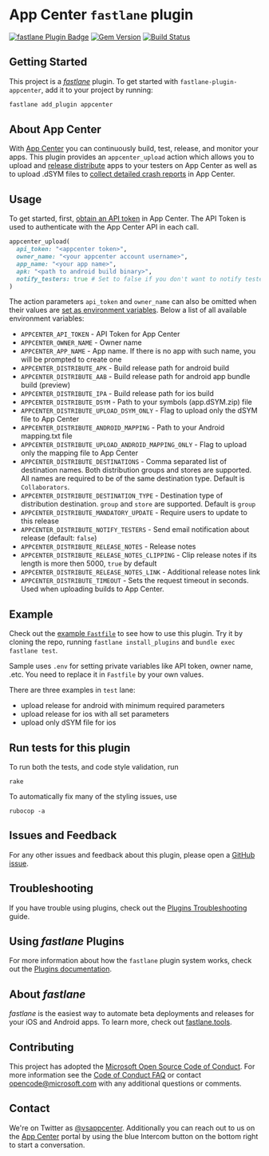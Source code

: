 # App Center `fastlane` plugin

[![fastlane Plugin Badge](https://rawcdn.githack.com/fastlane/fastlane/master/fastlane/assets/plugin-badge.svg)](https://rubygems.org/gems/fastlane-plugin-appcenter)
[![Gem Version](https://badge.fury.io/rb/fastlane-plugin-appcenter.svg)](https://badge.fury.io/rb/fastlane-plugin-appcenter)
[![Build Status](https://travis-ci.org/microsoft/fastlane-plugin-appcenter.svg?branch=master)](https://travis-ci.org/microsoft/fastlane-plugin-appcenter)

## Getting Started

This project is a [_fastlane_](https://github.com/fastlane/fastlane) plugin. To get started with `fastlane-plugin-appcenter`, add it to your project by running:

```bash
fastlane add_plugin appcenter
```

## About App Center
With [App Center](https://appcenter.ms) you can continuously build, test, release, and monitor your apps. This plugin provides an `appcenter_upload` action which allows you to upload and [release distribute](https://docs.microsoft.com/en-us/appcenter/distribution/uploading) apps to your testers on App Center as well as to upload .dSYM files to [collect detailed crash reports](https://docs.microsoft.com/en-us/appcenter/crashes/ios) in App Center.

## Usage

To get started, first, [obtain an API token](https://appcenter.ms/settings/apitokens) in App Center. The API Token is used to authenticate with the App Center API in each call.

```ruby
appcenter_upload(
  api_token: "<appcenter token>",
  owner_name: "<your appcenter account username>",
  app_name: "<your app name>",
  apk: "<path to android build binary>",
  notify_testers: true # Set to false if you don't want to notify testers of your new release (default: `false`)
)
```

The action parameters `api_token` and `owner_name` can also be omitted when their values are [set as environment variables](https://docs.fastlane.tools/advanced/#environment-variables). Below a list of all available environment variables:

- `APPCENTER_API_TOKEN` - API Token for App Center
- `APPCENTER_OWNER_NAME` - Owner name
- `APPCENTER_APP_NAME` - App name. If there is no app with such name, you will be prompted to create one
- `APPCENTER_DISTRIBUTE_APK` - Build release path for android build
- `APPCENTER_DISTRIBUTE_AAB` - Build release path for android app bundle build (preview)
- `APPCENTER_DISTRIBUTE_IPA` - Build release path for ios build
- `APPCENTER_DISTRIBUTE_DSYM` - Path to your symbols (app.dSYM.zip) file 
- `APPCENTER_DISTRIBUTE_UPLOAD_DSYM_ONLY` - Flag to upload only the dSYM file to App Center
- `APPCENTER_DISTRIBUTE_ANDROID_MAPPING` - Path to your Android mapping.txt file 
- `APPCENTER_DISTRIBUTE_UPLOAD_ANDROID_MAPPING_ONLY` - Flag to upload only the mapping file to App Center
- `APPCENTER_DISTRIBUTE_DESTINATIONS` - Comma separated list of destination names. Both distribution groups and stores are supported. All names are required to be of the same destination type. Default is `Collaborators`.
- `APPCENTER_DISTRIBUTE_DESTINATION_TYPE` - Destination type of distribution destination. `group` and `store` are supported. Default is `group`
- `APPCENTER_DISTRIBUTE_MANDATORY_UPDATE` - Require users to update to this release
- `APPCENTER_DISTRIBUTE_NOTIFY_TESTERS` - Send email notification about release (default: `false`)
- `APPCENTER_DISTRIBUTE_RELEASE_NOTES` - Release notes
- `APPCENTER_DISTRIBUTE_RELEASE_NOTES_CLIPPING` - Clip release notes if its length is more then 5000, `true` by default
- `APPCENTER_DISTRIBUTE_RELEASE_NOTES_LINK` - Additional release notes link
- `APPCENTER_DISTRIBUTE_TIMEOUT` - Sets the request timeout in seconds. Used when uploading builds to App Center.

## Example

Check out the [example `Fastfile`](fastlane/Fastfile) to see how to use this plugin. Try it by cloning the repo, running `fastlane install_plugins` and `bundle exec fastlane test`.

Sample uses `.env` for setting private variables like API token, owner name, .etc. You need to replace it in `Fastfile` by your own values.

There are three examples in `test` lane:
- upload release for android with minimum required parameters
- upload release for ios with all set parameters
- upload only dSYM file for ios

## Run tests for this plugin

To run both the tests, and code style validation, run

```
rake
```

To automatically fix many of the styling issues, use
```
rubocop -a
```

## Issues and Feedback

For any other issues and feedback about this plugin, please open a [GitHub issue](https://github.com/microsoft/fastlane-plugin-appcenter/issues).

## Troubleshooting

If you have trouble using plugins, check out the [Plugins Troubleshooting](https://docs.fastlane.tools/plugins/plugins-troubleshooting/) guide.

## Using _fastlane_ Plugins

For more information about how the `fastlane` plugin system works, check out the [Plugins documentation](https://docs.fastlane.tools/plugins/create-plugin/).

## About _fastlane_

_fastlane_ is the easiest way to automate beta deployments and releases for your iOS and Android apps. To learn more, check out [fastlane.tools](https://fastlane.tools).

## Contributing

This project has adopted the [Microsoft Open Source Code of Conduct](https://opensource.microsoft.com/codeofconduct/). For more information see the [Code of Conduct FAQ](https://opensource.microsoft.com/codeofconduct/faq/) or contact [opencode@microsoft.com](mailto:opencode@microsoft.com) with any additional questions or comments.

## Contact

We're on Twitter as [@vsappcenter](https://www.twitter.com/vsappcenter). Additionally you can reach out to us on the [App Center](https://appcenter.ms/apps) portal by using the blue Intercom button on the bottom right to start a conversation.

